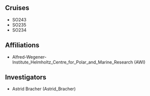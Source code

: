 ## Cruises

- SO243
- SO235
- SO234


## Affiliations
- Alfred-Wegener-Institute_Helmholtz_Centre_for_Polar_and_Marine_Research (AWI)


## Investigators
- Astrid Bracher (Astrid_Bracher)
